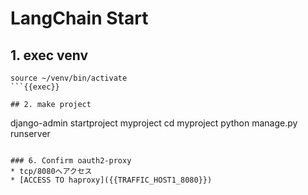 # LangChain Start

## 
## 1. exec venv
```
source ~/venv/bin/activate
```{{exec}}

## 2. make project
```
django-admin startproject myproject
cd myproject
python manage.py runserver
```

### 6. Confirm oauth2-proxy
* tcp/8080へアクセス
* [ACCESS TO haproxy]({{TRAFFIC_HOST1_8080}})


